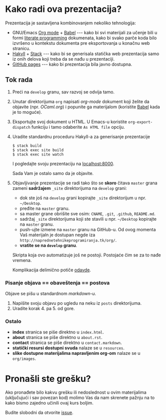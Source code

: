 # Kako radi ova prezentacija?

Prezentacija je sastavljena kombinovanjem nekoliko tehnologija:
- GNU/Emacs
  [Org mode](http://orgmode.org/) +
  [Babel](http://orgmode.org/worg/org-contrib/babel/) --- kako bi svi
  materijali za učenje bili u
  formi
  [literate programming](https://en.wikipedia.org/wiki/Literate_programming) dokumenata,
  kako bi svako parče koda bilo izvršeno u kontekstu dokumenta pre
  eksportovanja u konačnu web stranicu.
- [Hakyll](https://jaspervdj.be/hakyll/) +
  [Stack](https://docs.haskellstack.org/en/stable/README/) --- kako bi
  se generisala statička web prezentacija samo iz onih delova koji
  treba da se nađu u prezentaciji.
- [GitHub pages](https://pages.github.com/) --- kako bi prezentacija
  bila javno dostupna.

## Tok rada

1. Preći na `develop` granu, sav razvoj se odvija tamo.
2. Unutar direktorijuma `org` napisati *org-mode* dokument koji želite
   da objavite (npr. *OCaml.org*) i popunite ga materijalom
   (koristite [Babel](http://orgmode.org/worg/org-contrib/babel/) kada
   je to moguće).
3. Eksportujte svoj dokument u HTML. U Emacs-u koristite
   `org-export-dispatch` funkciju i tamo odaberite `As HTML file`
   opciju.
4. Uradite standardnu proceduru Hakyll-a za generisanje prezentacije


    ``` shell
    $ stack build
    $ stack exec site build
    $ stack exec site watch
    ```

    I pogledajte svoju prezentaciju na [localhost:8000](http://localhost:8000).

    Sada Vam je ostalo samo da je objavite.
5. Objavljivanje prezentacije se radi tako što se **skoro** čitava
   `master` grana zameni **sadržajem** `_site` direktorijuma na
   `develop` grani:

   - dok ste još na `develop` grani kopirajte `_site` direktorijum u
     npr. `~/Desktop`.
   - pređite na `master` granu.
   - sa master grane obrišite sve osim: `CNAME`, `.git`, `.github`, `README.md`.
   - sadržaj `_site` direktorijuma koji ste stavili u npr. `~/Desktop`
     kopirajte na `master` granu.
   - push-ujte izmene na `master` granu na GitHub-u. Od ovog momenta
     Vaš materijaln je dostupan negde iza
     `http://naprednetehnikeprogramiranja.tk/org/`.
   - **vratite se na `develop` granu**.

   Skripta koja ovo automatizuje još ne postoji. Postojaće čim se za
   to nađe vremena.

   Komplikacija delimično
   potiče
   [odavde](https://help.github.com/articles/configuring-a-publishing-source-for-github-pages/).

### Pisanje objava == obaveštenja == postova

Objave se pišu u standardnom *markdown-u*.

1. Napišite svoju objavu po ugledu na neku iz `posts` direktorijuma.
2. Uradite korak 4. pa 5. od gore.

### Ostalo

- **index** stranica se piše direktno u `index.html`.
- **about** stranica se piše direktno u `about.rst`.
- **contact** stranica se piše direktno u `contact.markdown`.
- **statički resursi dostupni svuda** nalaze se u `resources`.
- **slike dostupne materijalima napravljenim org-om** nalaze se u `org/images`.

# Pronašli ste grešku?

Ako pronađete bilo kakvu grešku ili nedoslednost u ovim materijalima
(uključujući i sav povezan kod) molimo Vas da nam skrenete pažnju na
to kako bismo zajedno učinili ovaj kurs boljim.

Budite slobodni da otvorite [issue](https://github.com/NapredneTehnikeProgramiranja/NapredneTehnikeProgramiranja.github.io/issues).
